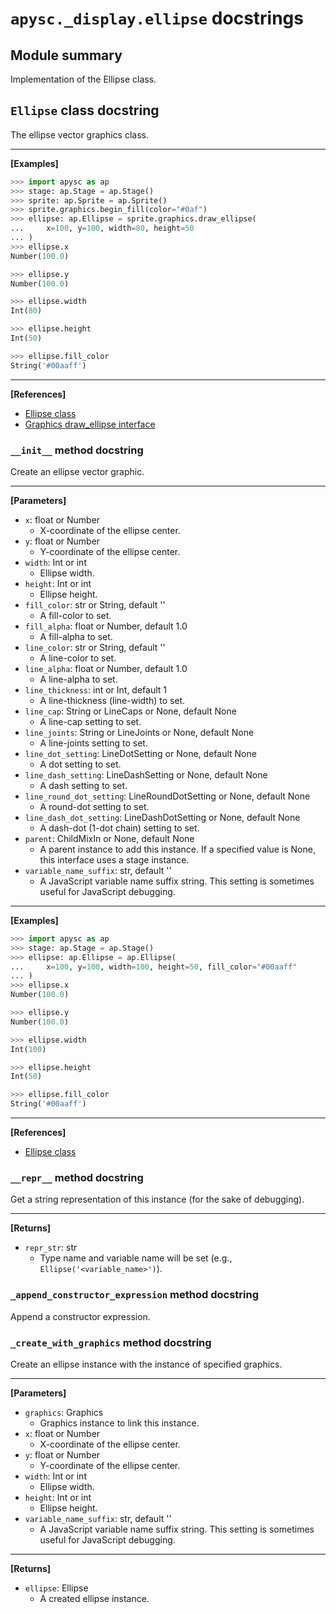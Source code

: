 # `apysc._display.ellipse` docstrings

## Module summary

Implementation of the Ellipse class.

## `Ellipse` class docstring

The ellipse vector graphics class.<hr>

**[Examples]**

```py
>>> import apysc as ap
>>> stage: ap.Stage = ap.Stage()
>>> sprite: ap.Sprite = ap.Sprite()
>>> sprite.graphics.begin_fill(color="#0af")
>>> ellipse: ap.Ellipse = sprite.graphics.draw_ellipse(
...     x=100, y=100, width=80, height=50
... )
>>> ellipse.x
Number(100.0)

>>> ellipse.y
Number(100.0)

>>> ellipse.width
Int(80)

>>> ellipse.height
Int(50)

>>> ellipse.fill_color
String('#00aaff')
```

<hr>

**[References]**

- [Ellipse class](https://simon-ritchie.github.io/apysc/en/ellipse.html)
- [Graphics draw_ellipse interface](https://simon-ritchie.github.io/apysc/en/graphics_draw_ellipse.html)

### `__init__` method docstring

Create an ellipse vector graphic.<hr>

**[Parameters]**

- `x`: float or Number
  - X-coordinate of the ellipse center.
- `y`: float or Number
  - Y-coordinate of the ellipse center.
- `width`: Int or int
  - Ellipse width.
- `height`: Int or int
  - Ellipse height.
- `fill_color`: str or String, default ''
  - A fill-color to set.
- `fill_alpha`: float or Number, default 1.0
  - A fill-alpha to set.
- `line_color`: str or String, default ''
  - A line-color to set.
- `line_alpha`: float or Number, default 1.0
  - A line-alpha to set.
- `line_thickness`: int or Int, default 1
  - A line-thickness (line-width) to set.
- `line_cap`: String or LineCaps or None, default None
  - A line-cap setting to set.
- `line_joints`: String or LineJoints or None, default None
  - A line-joints setting to set.
- `line_dot_setting`: LineDotSetting or None, default None
  - A dot setting to set.
- `line_dash_setting`: LineDashSetting or None, default None
  - A dash setting to set.
- `line_round_dot_setting`: LineRoundDotSetting or None, default None
  - A round-dot setting to set.
- `line_dash_dot_setting`: LineDashDotSetting or None, default None
  - A dash-dot (1-dot chain) setting to set.
- `parent`: ChildMixIn or None, default None
  - A parent instance to add this instance. If a specified value is None, this interface uses a stage instance.
- `variable_name_suffix`: str, default ''
  - A JavaScript variable name suffix string. This setting is sometimes useful for JavaScript debugging.

<hr>

**[Examples]**

```py
>>> import apysc as ap
>>> stage: ap.Stage = ap.Stage()
>>> ellipse: ap.Ellipse = ap.Ellipse(
...     x=100, y=100, width=100, height=50, fill_color="#00aaff"
... )
>>> ellipse.x
Number(100.0)

>>> ellipse.y
Number(100.0)

>>> ellipse.width
Int(100)

>>> ellipse.height
Int(50)

>>> ellipse.fill_color
String('#00aaff')
```

<hr>

**[References]**

- [Ellipse class](https://simon-ritchie.github.io/apysc/en/ellipse.html)

### `__repr__` method docstring

Get a string representation of this instance (for the sake of debugging).<hr>

**[Returns]**

- `repr_str`: str
  - Type name and variable name will be set (e.g., `Ellipse('<variable_name>')`).

### `_append_constructor_expression` method docstring

Append a constructor expression.

### `_create_with_graphics` method docstring

Create an ellipse instance with the instance of specified graphics.<hr>

**[Parameters]**

- `graphics`: Graphics
  - Graphics instance to link this instance.
- `x`: float or Number
  - X-coordinate of the ellipse center.
- `y`: float or Number
  - Y-coordinate of the ellipse center.
- `width`: Int or int
  - Ellipse width.
- `height`: Int or int
  - Ellipse height.
- `variable_name_suffix`: str, default ''
  - A JavaScript variable name suffix string. This setting is sometimes useful for JavaScript debugging.

<hr>

**[Returns]**

- `ellipse`: Ellipse
  - A created ellipse instance.